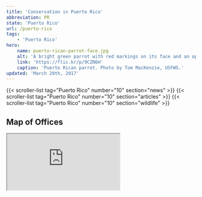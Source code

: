 ```yaml
---
title: 'Conservation in Puerto Rico'
abbreviation: PR
state: 'Puerto Rico'
url: /puerto-rico
tags:
    - 'Puerto Rico'
hero:
    name: puerto-rican-parrot-face.jpg
    alt: 'A bright green parrot with red markings on its face and an open beak.'
    link: 'https://flic.kr/p/9CZN6H'
    caption: 'Puerto Rican parrot. Photo by Tom MacKenzie, USFWS.'
updated: 'March 20th, 2017'
---
```


{{< scroller-list tag="Puerto Rico" number="10" section="news" >}}
{{< scroller-list tag="Puerto Rico" number="10" section="articles" >}}
{{< scroller-list tag="Puerto Rico" number="10" section="wildlife" >}}

## Map of Offices
<iframe src="https://usfws.github.io/southeast-mega-map/?state=PR&scroll=false" class="state-map"></iframe>
